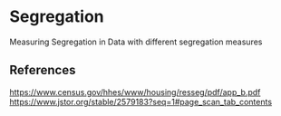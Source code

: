 # Segregation
Measuring Segregation in Data with different segregation measures
## References
https://www.census.gov/hhes/www/housing/resseg/pdf/app_b.pdf
https://www.jstor.org/stable/2579183?seq=1#page_scan_tab_contents
